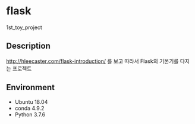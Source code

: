 # flask
1st_toy_project

## Description
http://hleecaster.com/flask-introduction/ 를 보고 따라서 Flask의 기본기를 다지는 프로젝트

## Environment
+ Ubuntu 18.04
+ conda 4.9.2
+ Python 3.7.6

